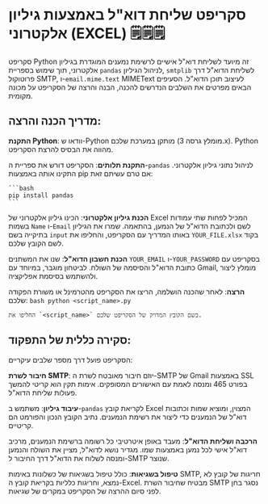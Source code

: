 # סקריפט שליחת דוא"ל באמצעות גיליון אלקטרוני (EXCEL) 🗒️🗒️🗒️

סקריפט Python זה מיועד לשליחת דוא"ל אישיים לרשימת נמענים המוגדרת בגיליון אלקטרוני, תוך שימוש בספריית `pandas` לניהול הגיליון, `smtplib` לשליחת הדוא"ל דרך פרוטוקול SMTP, ו-`email.mime.text` MIMEText לעיצוב תוכן הדוא"ל. הסעיפים הבאים מפרטים את השלבים הנדרשים להכנה, הבנה והרצה של הסקריפט על מכונה מקומית.

## מדריך הכנה והרצה:

**התקנת Python**: וודאו ש-Python מותקן במערכת שלכם (מומלץ גרסה 3.x). Python מהווה את הבסיס להרצת הסקריפט.

**התקנת תלותים**: הסקריפט דורש את ספריית ה-`pandas` לניהול נתוני גיליון אלקטרוני. התקינו אותה באמצעות pip אם טרם עשיתם זאת:

    ```bash
    pip install pandas
    ```

   **הכנת גיליון אלקטרוני**: הכינו גיליון אלקטרוני של Excel המכיל לפחות שתי עמודות בשמות `Name` ו-`Email` לשם ולכתובת הדוא"ל של הנמען, בהתאמה. שמרו את הגיליון בתיקייה בשם `input` באותו המדריך עם הסקריפט, והחליפו את `YOUR_FILE.xlsx` בקוד לשם הקובץ שלכם.

   **הכנת חשבון הדוא"ל**: שנו את המשתנים `YOUR_EMAIL` ו-`YOUR_PASSWORD` בסקריפט עם כתובת הדוא"ל והסיסמה של השולח. לביטחון מוגבר, במיוחד עם Gmail, מומלץ ליצור ולהשתמש בסיסמת אפליקציה.

   **הרצה**: לאחר שהכנה הושלמה, הריצו את הסקריפט מהטרמינל או משורת הפקודה שלכם:
    ```bash
    python <script_name>.py
    ```
    
    החליפו את `<script_name>` בשם הקובץ המדויק של הסקריפט שלכם.

## סקירה כללית של התפקוד:

הסקריפט פועל דרך מספר שלבים עיקריים:

   **חיבור לשרת SMTP**: יוזם חיבור מאובטח לשרת ה-SMTP של Gmail באמצעות SSL בפורט 465 ומנסה לאמת עם האישורים המסופקים. אימות תקין הוא קריטי להמשך פעולות שליחת הדוא"ל.

   **עיבוד גיליון**: משתמש ב-`pandas` לקריאת קובץ Excel המצוין, ומוציא שמות וכתובות דוא"ל של הנמענים כדי ליצור את רשימת הנמענים. נתיב הקובץ הנכון והפורמט הם קריטיים.

   **הרכבה ושליחת הדוא"ל**: מעבד באופן איטרטיבי כל רשומה ברשימת הנמענים, מרכיב דוא"ל אישי לכל נמען באמצעות שמו. מגדיר נושא לדוא"ל, מציין את השולח והנמען ומנסה לשלוח את הדוא"ל דרך החיבור ל-SMTP שנוצר.

   **טיפול בשגיאות**: כולל טיפול בשגיאות של כשלונות באימות SMTP, חריגות של קובץ לא נמצא, וחריגות כלליות בקריאת קובץ ה-Excel. מבטיח שחיבור השרת SMTP נסגר בחן לפני סיום ההרצה של הסקריפט במקרים של שגיאות. 
